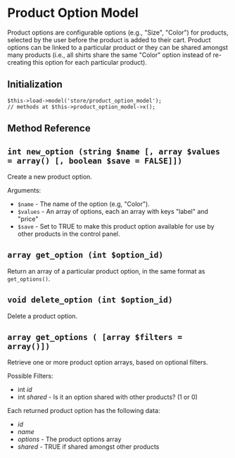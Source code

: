 # Product Option Model

Product options are configurable options (e.g., "Size", "Color") for products, selected by the user before the product is added to their cart.  Product options can be linked to a particular product or they can be shared amongst many products (i.e., all shirts share the same "Color" option instead of re-creating this option for each particular product).

## Initialization

```
$this->load->model('store/product_option_model');
// methods at $this->product_option_model->x();
```

## Method Reference

## `int new_option (string $name [, array $values = array() [, boolean $save = FALSE]])`

Create a new product option.

Arguments:

* `$name` - The name of the option (e.g, "Color").
* `$values` - An array of options, each an array with keys "label" and "price"
* `$save` - Set to TRUE to make this product option available for use by other products in the control panel.

## `array get_option (int $option_id)`

Return an array of a particular product option, in the same format as `get_options()`.

## `void delete_option (int $option_id)`

Delete a product option.

## `array get_options ( [array $filters = array()])`

Retrieve one or more product option arrays, based on optional filters.

Possible Filters: 

* int *id*
* int *shared* - Is it an option shared with other products?  (1 or 0)

Each returned product option has the following data:

* *id*
* *name*
* *options* - The product options array
* *shared* - TRUE if shared amongst other products